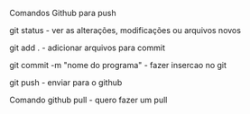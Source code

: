 Comandos Github para push

git status - ver as alterações, modificações ou arquivos novos

git add .  - adicionar arquivos para commit

git commit -m "nome do programa" - fazer insercao no git

git push - enviar para o github

Comando github pull - quero fazer um pull

